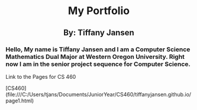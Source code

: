 <h1 align="center"> My Portfolio </h1>
<h2 align="center"> By: Tiffany Jansen </h2>
<h3> Hello, My name is Tiffany Jansen and I am a Computer Science Mathematics Dual Major at Western Oregon University. Right now I am in the senior project sequence for Computer Science.</h3>
<p>Link to the Pages for CS 460</p>
[CS460](file:///C:/Users/tjans/Documents/JuniorYear/CS460/tiffanyjansen.github.io/page1.html)
